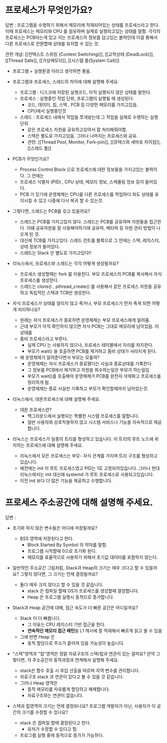 
# **프로세스가 무엇인가요?**

답변 : 프로그램을 수행하기 위해서 메모리에 적재되어있는 상태를 프로세스라고 한다. 이때 프로세스는 메모리와 CPU 를 점유하며 실제로 실행되고있는 상태를 말함. 각각의 프로세스는 PCB라는게 있고 이는 프로세스의 정보를 담고있는 블럭인데 이걸 통해서 다른 프로세스로 전환할때 상태를 유지할 수 있는 것.

관련 개념: [[컨텍스트 스위칭 (Context Switching)]], [[교착상태 (DeadLock)]], [[Thread Safe]], [[가상메모리]], [[시스템 콜(System Call)]]

- 프로그램 + 실행환경 이라고 생각하면 좋음.
    
- 프로그램과 프로세스, 스레드의 차이에 대해 설명해 주세요.
    
    - 프로그램 : 디스크에 저장된 실행코드, 아직 실행되지 않은 상태를 말한다.
    - 프로세스 : 실행중인 작업 단위, 프로그램이 실행될 때 생성된다.
        - 코드, 데이터, 힙, 스택 , PCB 등 다양한 메모리를 가지고있음.
        - CPU에서 실행중인것
    - 스레드 : 프로세스 내에서 작업을 쪼개놨는데 그 작업을 실제로 수행하는 실행 단위.
        - 같은 프로세스 자원을 공유하고있어서 잘 처리해줘야함.
        - 스택은 별도로 가지고있음. 그러나 나머지는 프로세스와 공유.
        - 관련: [[Thread Pool, Monitor, Fork-join]], [[뮤텍스와 세마포 차이점]], [[스레드 풀]]
- PCB가 무엇인가요?
    
    - Process Control Block 으로 프로세스에 대한 정보들을 가지고있는 블럭이다. 그 안에는
    - 프로세스 식별자 (PID) , CPU 상태, 메모리 정보, 스케쥴링 정보 등이 들어있다.
    - PCB 가 있기에 운영체제는 CPU를 다른 프로세스를 작업하다 와도 상태를 유지시킬 수 있고 나중에 다시 복귀 할 수 있는것.
- 그렇다면, 스레드는 PCB를 갖고 있을까요?
    
    - 스레드는 PCB를 가지고있지 않다. 스레드는 PCB를 공유하며 자원들을 접근한다. 이떄 공유자원을 잘 사용해야하기에 공유락, 베타락 등 자원 관리 방법이 나오게 된 것.
    - 대신에 TCB를 가지고있다. 스레드 컨트롤 블록으로 그 안에는 스택, 레지스터, 상태 정보가 들어있다.
    - 스레드는 Stack 은 별도로 가지고있다!!
- 리눅스에서, 프로세스와 스레드는 각각 어떻게 생성될까요?
    
    - 프로세스 생성할때는 fork 를 이용한다. 부모 프로세스의 PCB를 복사해서 자식 프로세스를 생성한다.
    - 스레드는 clone() , pthread_create() 를 사용해서 같은 프로세스 자원을 공유하고 독립적인 스택과 TCB만 생성한다.
- 자식 프로세스가 상태를 알리지 않고 죽거나, 부모 프로세스가 먼저 죽게 되면 어떻게 처리하나요?
    
    - 원래는 자식 프로세스가 종료하면 운영체제는 부모 프로세스에게 알려줌.
    - 근데 부모가 아직 확인하지 않으면 자식 PCB는 그대로 메모리에 남아있음. 이 상태를
    - 좀비 프로세스라고 부른다.
        - 실제 CPU 는 사용하지 않으나, 프로세스 테이블에서 자리를 차지한다.
        - 부모가 wait() 을 호출하면 PCB를 제거하고 좀비 상태가 사라지게 된다.
    - 왜 운영체제가 알려준다면서 부모는 모를까?
        - 운영체제는 자식 프로세스가 종료됐다는 사실과 종료상태를 기록한다.
        - 그 정보를 PCB에서 제거하고 자원을 회수하는일은 부모가 하는일임
        - 부모가 wait()를 호출해야 운영체제가 PCB를 완전히 삭제화고 프로세스를 정리하게 됨.
        - 운영체제는 종료 사실만 기록하고 부모가 확인할때까지 남아있는것.
- 리눅스에서, 데몬프로세스에 대해 설명해 주세요.
    
    - 데몬 프로세스란?
        - 백그라운드에서 실행되는 특별한 시스템 프로세스를 말합니다.
        - 일반 사용자와 상호작용하지 않고 시스템 서비스나 기능을 지속적으로 제공합니다.
- 리눅스는 프로세스가 일종의 트리를 형성하고 있습니다. 이 트리의 루트 노드에 위치하는 프로세스에 대해 설명해 주세요.
    
    - 리눅스에서 모든 프로세스는 부모- 자식 관계를 가지며 트리 구조를 형성하고 있습니다.
    - 예전에는 init 이 루트 프로세스였고 PID는 1로 고정되어있습니다. 그러나 현대 리눅스에서는 init 대신에 systemd 가 루트 프로세스로 사용되고있습니다.
    - 이전 init 보다 더 많은 기능을 제공하고 수행합니다.

# **프로세스 주소공간에 대해 설명해 주세요.**

답변 :

- 초기화 하지 않은 변수들은 어디에 저장될까요?
    
    - BSS 영역에 저장된다고 한다.
        - Block Started By Symbol 의 약자를 말함.
        - 프로그램 시작할때 0으로 초기화 된다.
        - 메모리를 효율적으로 사용하기 위해서 초기값 데이터를 포함하지 않는다.
- 일반적인 주소공간 그림처럼, Stack과 Heap의 크기는 매우 크다고 할 수 있을까요? 그렇지 않다면, 그 크기는 언제 결정될까요?
    
    - 둘다 매우 크지 않다고 할 수 있을 것 같습니다.
        - stack 은 컴파일 할때 OS가 프로세스를 생성할때 결정합니다.
        - Heap 은 프로그램 실행시 동적으로 증가합니다.
- Stack과 Heap 공간에 대해, 접근 속도가 더 빠른 공간은 어디일까요?
    
    - Stack 이 더 빠릅니다.
        - 그 이유는 CPU 레지스터 기반 접근을 한다.
        - **연속적인 메모리 접근 패턴**을 L1 캐시에 잘 적재해서 빠르게 읽고 쓸 수 있음
    - 그에 반면 Heap 은
        - 동적 할당으로 주소가 흩어져 있을 가능성이 높습니다.
- "스택"영역과 "힙"영역은 정말 자료구조의 스택/힙과 연관이 있는 걸까요? 만약 그렇다면, 각 주소공간의 동작과정과 연계해서 설명해 주세요.
    
    - stack은 함수 호출 시 후입 선출을 따르며 지역 변수를 관리합니다.
    - 자료구조 stack 과 연관이 있다고 볼 수 있을 것 같습니다.
    - 그러나 Heap 영역은
        - 동적 메모리를 자유롭게 할당하고 해제합니다.
        - 자료구조와는 연관이 없습니다.
- 스택과 힙영역의 크기는 언제 결정되나요? 프로그램 개발자가 아닌, 사용자가 이 공간의 크기를 수정할 수 있나요?
    
    - stack 은 컴파일 할때 결정된다고 한다.
        - 유저가 수정할 수 있다고 함.
    - 프로그램 실행 중에 동적으로 증가가 가능하다.